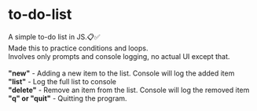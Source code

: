 # to-do-list
A simple to-do list in JS.:clipboard::white_check_mark:<br>
Made this to practice conditions and loops.<br>
Involves only prompts and console logging, no actual UI except that.<br><br>
**"new"** - Adding a new item to the list. Console will log the added item<br>
**"list"** - Log the full list to console<br>
**"delete"** - Remove an item from the list. Console will log the removed item<br>
**"q" or "quit"** - Quitting the program.
